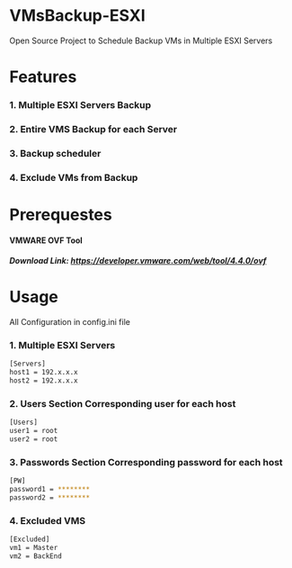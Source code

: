 # VMsBackup-ESXI
Open Source Project to Schedule Backup VMs in Multiple ESXI Servers


# Features

### 1. Multiple ESXI Servers Backup

### 2. Entire VMS Backup for each Server

### 3. Backup scheduler

### 4. Exclude VMs from Backup


# Prerequestes
#### VMWARE OVF Tool
##### Download Link: https://developer.vmware.com/web/tool/4.4.0/ovf

# Usage
All Configuration in config.ini file

### 1. Multiple ESXI Servers
```bash
[Servers]
host1 = 192.x.x.x
host2 = 192.x.x.x
```
### 2. Users Section Corresponding user for each host
```bash
[Users]
user1 = root
user2 = root
```
### 3. Passwords Section Corresponding password for each host
```bash
[PW]
password1 = ********
password2 = ********
```

### 4. Excluded VMS
```bash
[Excluded]
vm1 = Master
vm2 = BackEnd
```
